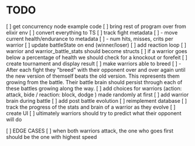 # TODO

[ ] get concurrency node example code
[ ] bring rest of program over from elixir env
[ ] convert everything to TS
[ ] track fight metadata
[ ] - move current health/endurance to metadata
[ ] - num hits, misses, crits per warrior
[ ] update battleState on end (winner/loser)
[ ] add reaction loop
[ ] warrior and warrior_battle_stats should become structs
[ ] if a warrior goes below a percentage of health we should check for a knockout or forefeit
[ ] create tournament and display result
[ ] make warriors able to breed
[ ] - After each fight they "breed" with their opponent over and over again until the new version of themself beats the old version. This represents them growing from the battle. Their battle brain should persist through each of these battles growing along the way.
[ ] add choices for warriors (action: attack, bide / reaction: block, dodge ) made randomly at first
[ ] add warrior brain during battle
[ ] add post battle evolution
[ ] reimplement database
[ ] track the progress of the stats and brain of a warrior as they evolve
[ ] create UI
[ ] ultimately warriors should try to predict what their opponent will do

[ ] EDGE CASES
[ ] when both warriors attack, the one who goes first should be the one with highest speed
